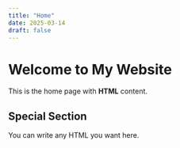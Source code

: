 ```yaml
---
title: "Home"
date: 2025-03-14
draft: false
---
```


<h1>Welcome to My Website</h1>
<p>This is the home page with <strong>HTML</strong> content.</p>
<div class="special-section">
  <h2>Special Section</h2>
  <p>You can write any HTML you want here.</p>
</div>